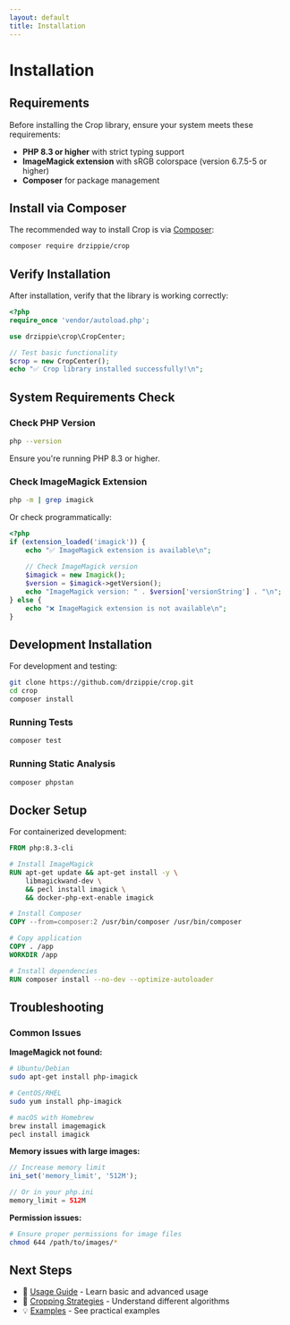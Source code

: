 ```yaml
---
layout: default
title: Installation
---
```


# Installation

## Requirements

Before installing the Crop library, ensure your system meets these requirements:

- **PHP 8.3 or higher** with strict typing support
- **ImageMagick extension** with sRGB colorspace (version 6.7.5-5 or higher)
- **Composer** for package management

## Install via Composer

The recommended way to install Crop is via [Composer](https://getcomposer.org):

```bash
composer require drzippie/crop
```

## Verify Installation

After installation, verify that the library is working correctly:

```php
<?php
require_once 'vendor/autoload.php';

use drzippie\crop\CropCenter;

// Test basic functionality
$crop = new CropCenter();
echo "✅ Crop library installed successfully!\n";
```

## System Requirements Check

### Check PHP Version

```bash
php --version
```

Ensure you're running PHP 8.3 or higher.

### Check ImageMagick Extension

```bash
php -m | grep imagick
```

Or check programmatically:

```php
<?php
if (extension_loaded('imagick')) {
    echo "✅ ImageMagick extension is available\n";
    
    // Check ImageMagick version
    $imagick = new Imagick();
    $version = $imagick->getVersion();
    echo "ImageMagick version: " . $version['versionString'] . "\n";
} else {
    echo "❌ ImageMagick extension is not available\n";
}
```

## Development Installation

For development and testing:

```bash
git clone https://github.com/drzippie/crop.git
cd crop
composer install
```

### Running Tests

```bash
composer test
```

### Running Static Analysis

```bash
composer phpstan
```

## Docker Setup

For containerized development:

```dockerfile
FROM php:8.3-cli

# Install ImageMagick
RUN apt-get update && apt-get install -y \
    libmagickwand-dev \
    && pecl install imagick \
    && docker-php-ext-enable imagick

# Install Composer
COPY --from=composer:2 /usr/bin/composer /usr/bin/composer

# Copy application
COPY . /app
WORKDIR /app

# Install dependencies
RUN composer install --no-dev --optimize-autoloader
```

## Troubleshooting

### Common Issues

**ImageMagick not found:**
```bash
# Ubuntu/Debian
sudo apt-get install php-imagick

# CentOS/RHEL
sudo yum install php-imagick

# macOS with Homebrew
brew install imagemagick
pecl install imagick
```

**Memory issues with large images:**
```php
// Increase memory limit
ini_set('memory_limit', '512M');

// Or in your php.ini
memory_limit = 512M
```

**Permission issues:**
```bash
# Ensure proper permissions for image files
chmod 644 /path/to/images/*
```

## Next Steps

- 📖 [Usage Guide](usage.html) - Learn basic and advanced usage
- 🎯 [Cropping Strategies](strategies.html) - Understand different algorithms
- 💡 [Examples](examples/) - See practical examples